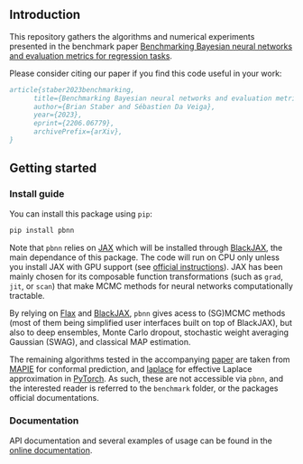 ## Introduction

This repository gathers the algorithms and numerical experiments presented in the benchmark paper 
[Benchmarking Bayesian neural networks and evaluation metrics for regression tasks](https://arxiv.org/abs/2206.06779). 

Please consider citing our paper if you find this code useful in your work:
```bibtex
article{staber2023benchmarking,
      title={Benchmarking Bayesian neural networks and evaluation metrics for regression tasks}, 
      author={Brian Staber and Sébastien Da Veiga},
      year={2023},
      eprint={2206.06779},
      archivePrefix={arXiv},
}
```

## Getting started

### Install guide

You can install this package using `pip`:

```bash
pip install pbnn
```

Note that `pbnn` relies on [JAX](https://github.com/google/jax) which will be installed through [BlackJAX](https://github.com/blackjax-devs/blackjax), the main dependance of this package. 
The code will run on CPU only unless you install JAX with GPU support (see [official instructions](https://github.com/google/jax#installation)). 
JAX has been mainly chosen for its composable function transformations (such as `grad`, `jit`, or `scan`) that make MCMC methods for 
neural networks computationally tractable.

By relying on [Flax](https://github.com/google/flax) and [BlackJAX](https://github.com/blackjax-devs/blackjax), `pbnn` gives acess to (SG)MCMC methods (most of them being simplified user interfaces built on top of BlackJAX), but also to deep ensembles, Monte Carlo dropout, stochastic weight averaging Gaussian (SWAG), and classical MAP estimation.

The remaining algorithms tested in the accompanying [paper](https://arxiv.org/abs/2206.06779) are taken from [MAPIE](https://github.com/scikit-learn-contrib/MAPIE) for conformal prediction, and [laplace](https://github.com/aleximmer/Laplace) for effective Laplace approximation in [PyTorch](https://github.com/pytorch/pytorch). As such, these are not accessible via `pbnn`, and the interested reader is referred to the `benchmark` folder, or the packages official documentations.

### Documentation

API documentation and several examples of usage can be found in the [online documentation](https://pbnn.readthedocs.io/en/latest/?pbnn=latest).